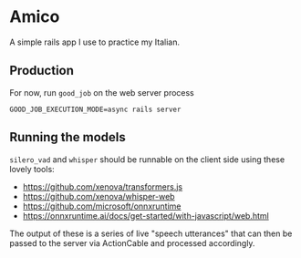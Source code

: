 # Amico

A simple rails app I use to practice my Italian.

## Production

For now, run `good_job` on the web server process

```
GOOD_JOB_EXECUTION_MODE=async rails server
```

## Running the models

`silero_vad` and `whisper` should be runnable on the client side using these
lovely tools:

- https://github.com/xenova/transformers.js
- https://github.com/xenova/whisper-web
- https://github.com/microsoft/onnxruntime
- https://onnxruntime.ai/docs/get-started/with-javascript/web.html

The output of these is a series of live "speech utterances" that can then be
passed to the server via ActionCable and processed accordingly.
